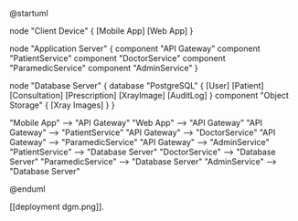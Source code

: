 @startuml

node "Client Device" {
  [Mobile App]
  [Web App]
}

node "Application Server" {
  component "API Gateway"
  component "PatientService"
  component "DoctorService"
  component "ParamedicService"
  component "AdminService"
}

node "Database Server" {
  database "PostgreSQL" {
    [User]
    [Patient]
    [Consultation]
    [Prescription]
    [XrayImage]
    [AuditLog]
  }
  component "Object Storage" {
    [Xray Images]
  }
}

"Mobile App" --> "API Gateway"
"Web App" --> "API Gateway"
"API Gateway" --> "PatientService"
"API Gateway" --> "DoctorService"
"API Gateway" --> "ParamedicService"
"API Gateway" --> "AdminService"
"PatientService" --> "Database Server"
"DoctorService" --> "Database Server"
"ParamedicService" --> "Database Server"
"AdminService" --> "Database Server"

@enduml

[[deployment dgm.png]].